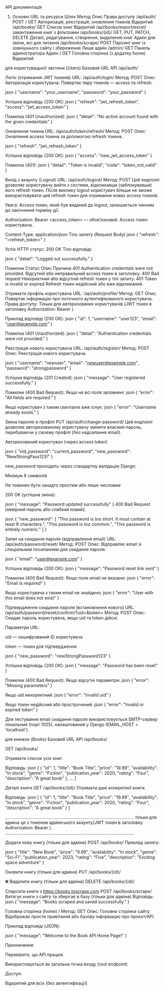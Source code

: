 API документація

1. Основні URL та ресурси
Шлях	Метод	Опис	Права доступу
/api/auth/	POST / GET	Авторизація, реєстрація, оновлення токенів	Відкритий
/api/books/	GET	Список книг	Відкритий
/api/books/export/excel/ завантаження книг з фільтрами
/api/books/{id}/	GET, PUT, PATCH, DELETE	Деталі, редагування, створення, видалення книг	Адмін для зміни, всі для читання
/api/books/scrape/	POST	Парсинг книг із зовнішнього сайту і збереження	Лише адмін
/admin/	GET	Панель адміністратора	Адмін
/	GET	Головна сторінка (з додатку home)	Відкритий



для користувацької частини (Users) Базовий URL API
/api/auth/


Логін (отримання JWT токенів)
URL: /api/auth/login/
Метод: POST
Опис: Авторизація користувача. Повертає пару токенів — access та refresh.

json
{
  "username": "your_username",
  "password": "your_password"
}

Успішна відповідь (200 OK):
json
{
  "refresh": "jwt_refresh_token",
  "access": "jwt_access_token"
}

Помилка (401 Unauthorized):
json
{
  "detail": "No active account found with the given credentials"
}


Оновлення токена
URL: /api/auth/token/refresh/
Метод: POST
Опис: Оновлення access токена за допомогою refresh токена.

json
{
  "refresh": "jwt_refresh_token"
}

Успішна відповідь (200 OK):
json
{
  "access": "new_jwt_access_token"
}

Помилка (401):
json
{
    "detail": "Token is invalid",
    "code": "token_not_valid"
}


Вихід з акаунту (Logout)
URL: /api/auth/logout/
Метод: POST
Цей ендпоінт дозволяє користувачу вийти з системи, відкликавши (заблокувавши) його refresh токен. Після виклику logout користувач більше не зможе використовувати цей refresh токен для отримання нових access токенів.

Увага: Access токен, який був виданий до logout, залишається чинним до закінчення терміну дії.

Authorization: Bearer <access_token> — обов’язковий. Access токен користувача.

Content-Type: application/json
Тіло запиту (Request Body)
json
{
  "refresh": "<refresh_token>"
}

Успіх
HTTP статус: 200 OK
Тіло відповіді:

json
{
  "detail": "Logged out successfully."
}

Помилки
Статус	Опис	Причина
401	Authentication credentials were not provided.	Відсутній або неправильний access токен в заголовку.
400	Bad request	Некоректний або відсутній refresh токен у тілі запиту.
401	Token is invalid or expired	Refresh токен недійсний або вже відкликаний.






Отримати профіль користувача
URL: /api/auth/profile/
Метод: GET
Опис: Повертає інформацію про поточного аутентифікованого користувача.
Права доступу: Тільки для авторизованих користувачів (JWT токен в заголовку Authorization: Bearer <token>).

Приклад відповіді (200 OK):
json
{
  "id": 1,
  "username": "user123",
  "email": "user@example.com"
}

Помилка (401 Unauthorized):
json
{
  "detail": "Authentication credentials were not provided."
}



Реєстрація нового користувача
URL: /api/auth/register/
Метод: POST
Опис: Реєстрація нового користувача.

json
{
  "username": "newuser",
  "email": "newuser@example.com",
  "password": "strongpassword"
}

Успішна відповідь (201 Created):
json
{
  "message": "User registered successfully."
}

Помилки (400 Bad Request):
Якщо не всі поля заповнені:
json
{
  "error": "All fields are required."
}

Якщо користувач з таким username вже існує:
json
{
  "error": "Username already exists."
}

Зміна паролю в профілі
PUT /api/auth/change-password/
Цей ендпоінт дозволяє авторизованому користувачу змінити власний пароль, перебуваючи у своєму профілі (без надсилання email).

Авторизований користувач (через access token)

json
{
  "old_password": "current_password",
  "new_password": "NewStrongPass123!"
}

new_password проходить через стандартну валідацію Django:

Мінімум 8 символів

Не повинен бути занадто простим або лише числовим

200 OK (успішна зміна):

json
{
  "message": "Password updated successfully"
}
400 Bad Request (невірний пароль або слабкий новий):

json
{
  "new_password": [
    "This password is too short. It must contain at least 8 characters.",
    "This password is too common.",
    "This password is entirely numeric."
  ]
}


Запит на скидання пароля (відправлення email)
URL: /api/auth/password/reset/
Метод: POST
Опис: Відправляє email зі спеціальним посиланням для скидання пароля.

json
{
  "email": "user@example.com"
}

Успішна відповідь (200 OK):
json
{
  "message": "Password reset link sent"
}

Помилки (400 Bad Request):
Якщо поле email не вказане:
json
{
  "error": "Email is required"
}

Якщо користувача з таким email не знайдено:
json
{
  "error": "User with this email does not exist"
}



Підтвердження скидання пароля (встановлення нового)
URL: /api/auth/password/reset/confirm/?uid=<uid>&token=<token>
Метод: POST
Опис: Скидає пароль користувача, якщо uid та token дійсні.

Параметри URL:

uid — зашифрований ID користувача

token — токен для підтвердження

json
{
  "new_password": "newStrongPassword123"
}

Успішна відповідь (200 OK):
json
{
  "message": "Password has been reset"
}

Помилки (400 Bad Request):
Якщо відсутні параметри:
json
{
  "error": "Missing parameters"
}

Якщо uid некоректний:
json
{
  "error": "Invalid uid"
}

Якщо токен недійсний або прострочений:
json
{
  "error": "Invalid or expired token"
}

Для тестування email скидання пароля використовується SMTP-сервер локальний (порт 1025), налаштований у Django (EMAIL_HOST = 'localhost').








для книжок (Books) Базовий URL API /api/books/

GET /api/books/

Отримати список усіх книг.

Відповідь:
json
[
  {
    "id": 1,
    "title": "Book Title",
    "price": "19.99",
    "availability": "In stock",
    "genre": "Fiction",
    "publication_year": 2020,
    "rating": "Four",
    "description": "A great book"
  },
  ...
]



Деталі книги
GET /api/books/{id}/
Отримати дані конкретної книги.

Відповідь:
json
[
  {
    "id": 1,
    "title": "Book Title",
    "price": "19.99",
    "availability": "In stock",
    "genre": "Fiction",
    "publication_year": 2020,
    "rating": "Four",
    "description": "A great book"
  }
]

........................................................................................................
тільки для адміна це з токеном адмінського акаунту(JWT токен в заголовку Authorization: Bearer <token>).
........................................................................................................

Додати нову книгу (тільки для адміна)
POST /api/books/
Приклад запиту:

json
{
  "title": "New Book",
  "price": "9.99",
  "availability": "In stock",
  "genre": "Sci-Fi",
  "publication_year": 2023,
  "rating": "Five",
  "description": "Exciting space adventure"
}


Оновити книгу (тільки для адміна)
PUT /api/books/{id}/


❌ Видалити книгу (тільки для адміна)
DELETE /api/books/{id}/


Спарсити книги з https://books.toscrape.com
POST /api/books/scrape/
Витягує книги з сайту та зберігає в базу (тільки для адміна)
Відповідь:
json
{
  "message": "Books scraped and saved successfully."
}







Головна сторінка (home)
/
Метод: GET
Опис:
Головна сторінка сайту. Відображає просте привітання або базову інформацію про проєкт/API.

Приклад відповіді (JSON):

json
{
  "message": "Welcome to the Book API Home Page!"
}

Призначення:

Перевірити, що API працює

Використовується як загальна точка входу (root endpoint)

Доступ:

Відкритий для всіх (без автентифікації)











